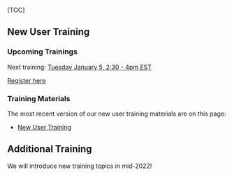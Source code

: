 [title]: - "OSG User Training"

[TOC]


## New User Training

### Upcoming Trainings

Next training: [Tuesday January 5, 2:30 - 4pm EST](https://www.timeanddate.com/worldclock/fixedtime.html?msg=OSG+New+User+Training&iso=20220118T0130&p1=142&ah=1&am=30)

[Register here](https://docs.google.com/forms/d/e/1FAIpQLSdj3XT7I0SM4k9jBvST7YX5wsCH_er1HLA7VqRj9ICoEvf2GA/viewform)

### Training Materials

The most recent version of our new user training materials are on this page: 
* [New User Training](12000084445)

## Additional Training

We will introduce new training topics in mid-2022!
